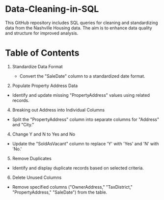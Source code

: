 # Data-Cleaning-in-SQL

This GitHub repository includes SQL queries for cleaning and standardizing data from the Nashville Housing data. The aim is to enhance data quality and structure for improved analysis.

# Table of Contents
1. Standardize Data Format
    - Convert the "SaleDate" column to a standardized date format.

2. Populate Property Address Data
- Identify and update missing "PropertyAddress" values using related records.

4. Breaking out Address into Individual Columns
- Split the "PropertyAddress" column into separate columns for "Address" and "City."

4. Change Y and N to Yes and No
- Update the "SoldAsVacant" column to replace 'Y' with 'Yes' and 'N' with 'No.'

5. Remove Duplicates
- Identify and display duplicate records based on selected criteria.

6. Delete Unused Columns
- Remove specified columns ("OwnerAddress," "TaxDistrict," "PropertyAddress," "SaleDate") from the table.
